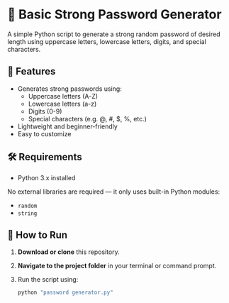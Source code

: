 # 🔐 Basic Strong Password Generator

A simple Python script to generate a strong random password of desired length using uppercase letters, lowercase letters, digits, and special characters.

## 📌 Features

- Generates strong passwords using:
  - Uppercase letters (A-Z)
  - Lowercase letters (a-z)
  - Digits (0-9)
  - Special characters (e.g. @, #, $, %, etc.)
- Lightweight and beginner-friendly
- Easy to customize

## 🛠 Requirements

- Python 3.x installed

No external libraries are required — it only uses built-in Python modules:  
- `random`
- `string`

## 🚀 How to Run

1. **Download or clone** this repository.

2. **Navigate to the project folder** in your terminal or command prompt.

3. Run the script using:

   ```bash
   python "password generator.py"


